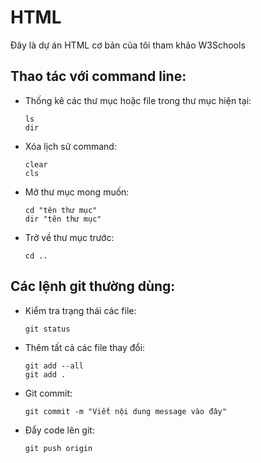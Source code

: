 # HTML
Đây là dự án HTML cơ bản của tôi tham khảo W3Schools

## Thao tác với command line:
- Thống kê các thư mục hoặc file trong thư mục hiện tại:

      ls
      dir
- Xóa lịch sử command:

      clear
      cls
- Mở thư mục mong muốn:

      cd "tên thư mục"
      dir "tên thư mục"
- Trở về thư mục trước:
      
      cd ..

## Các lệnh git thường dùng:
- Kiểm tra trạng thái các file:

      git status
- Thêm tất cả các file thay đổi:

      git add --all
      git add .

- Git commit:
    
      git commit -m "Viết nội dung message vào đây"
- Đẩy code lên git:

      git push origin
